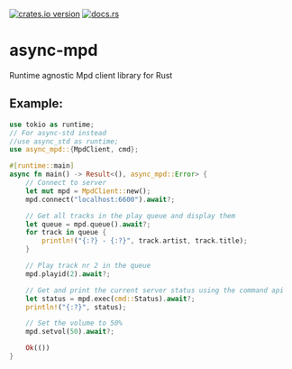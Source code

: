 [![crates.io version](https://img.shields.io/crates/v/async-mpd)](https://crates.io/crates/async-mpd)
[![docs.rs](https://docs.rs/async-mpd/badge.svg)](https://docs.rs/async-mpd)

# async-mpd

Runtime agnostic Mpd client library for Rust

## Example:
```rust
use tokio as runtime;
// For async-std instead
//use async_std as runtime;
use async_mpd::{MpdClient, cmd};

#[runtime::main]
async fn main() -> Result<(), async_mpd::Error> {
    // Connect to server
    let mut mpd = MpdClient::new();
    mpd.connect("localhost:6600").await?;

    // Get all tracks in the play queue and display them
    let queue = mpd.queue().await?;
    for track in queue {
        println!("{:?} - {:?}", track.artist, track.title);
    }

    // Play track nr 2 in the queue
    mpd.playid(2).await?;

    // Get and print the current server status using the command api
    let status = mpd.exec(cmd::Status).await?;
    println!("{:?}", status);

    // Set the volume to 50%
    mpd.setvol(50).await?;

    Ok(())
}
```
